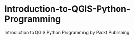 # Introduction-to-QGIS-Python-Programming
Introduction to QGIS Python Programming by Packt Publishing
